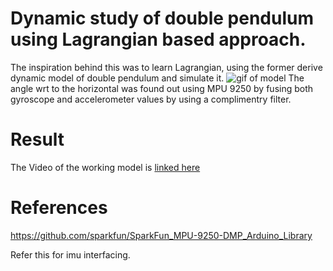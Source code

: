 # Dynamic study of double pendulum using Lagrangian based approach.
The inspiration behind this was to learn Lagrangian, using the former derive dynamic model of double pendulum and simulate it. 
![gif of model](2-Arm-Pid.gif?raw=True "Gif of Arm")
The angle wrt to the horizontal was found out using MPU 9250 by fusing both gyroscope and accelerometer values by using a complimentry filter.

# Result
The Video of the working model is [linked here](https://www.youtube.com/watch?v=0rf5-bUTrOY)

# References 
https://github.com/sparkfun/SparkFun_MPU-9250-DMP_Arduino_Library

Refer this for imu interfacing.
